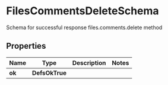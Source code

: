 

# FilesCommentsDeleteSchema

Schema for successful response files.comments.delete method

## Properties

| Name | Type | Description | Notes |
|------------ | ------------- | ------------- | -------------|
|**ok** | **DefsOkTrue** |  |  |



